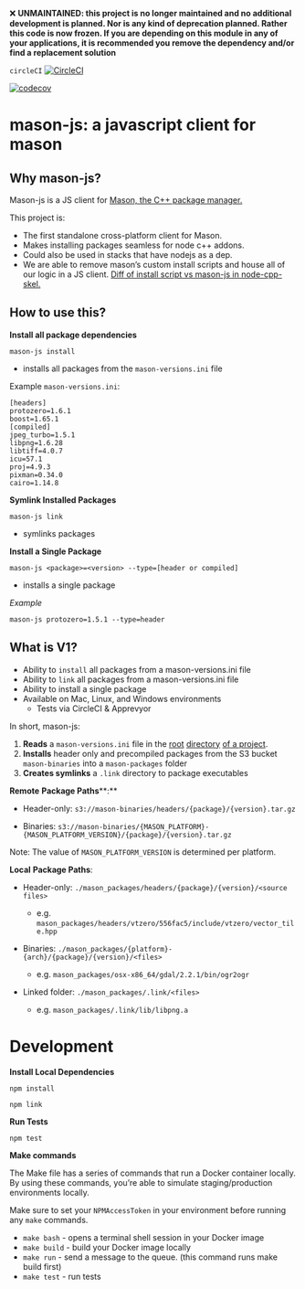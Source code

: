 ❌ **UNMAINTAINED: this project is no longer maintained and no additional development is planned. Nor is any kind of deprecation planned. Rather this code is now frozen. If you are depending on this module in any of your applications, it is recommended you remove the dependency and/or find a replacement solution**


`circleCI` [![CircleCI](https://circleci.com/gh/mapbox/mason-js.svg?style=svg)](https://circleci.com/gh/mapbox/mason-js)

[![codecov](https://codecov.io/gh/mapbox/mason-js/branch/master/graph/badge.svg)](https://codecov.io/gh/mapbox/mason-js)

# mason-js: a javascript client for mason 

## Why mason-js? 

Mason-js is a JS client for [Mason, the C++ package manager.](https://github.com/mapbox/mason) 

This project is: 

- The first standalone cross-platform client for Mason.
- Makes installing packages seamless for node c++ addons.
- Could also be used in stacks that have nodejs as a dep. 
- We are able to remove mason’s custom install scripts and house all of our logic in a JS client. [Diff of install script vs mason-js in node-cpp-skel.](https://github.com/mapbox/node-cpp-skel/compare/proposed-mason-js-port)

## How to use this? 

**Install all package dependencies** 

```mason-js install```  
- installs all packages from the `mason-versions.ini` file 

Example `mason-versions.ini`:

  
    [headers]
    protozero=1.6.1
    boost=1.65.1
    [compiled]
    jpeg_turbo=1.5.1
    libpng=1.6.28
    libtiff=4.0.7
    icu=57.1
    proj=4.9.3
    pixman=0.34.0
    cairo=1.14.8

**Symlink Installed Packages**

```mason-js link``` 
- symlinks packages 

**Install a Single Package**

```mason-js <package>=<version> --type=[header or compiled]```  
- installs a single package  

*Example*

`mason-js protozero=1.5.1 --type=header`

## What is V1? 
- Ability to `install`  all packages from a mason-versions.ini file 
- Ability to `link` all packages from a mason-versions.ini file 
- Ability to install a single package 
- Available on Mac, Linux, and Windows environments 
  - Tests via CircleCI & Apprevyor 

In short, mason-js: 

1. **Reads** a `mason-versions.ini` file in the [root](https://github.com/mapbox/node-cpp-skel/compare/proposed-mason-js-port#diff-8a4b16fa77ffdd0d617a663440578a2d) [directory](https://github.com/mapbox/node-cpp-skel/compare/proposed-mason-js-port#diff-8a4b16fa77ffdd0d617a663440578a2d) [of a project](https://github.com/mapbox/node-cpp-skel/compare/proposed-mason-js-port#diff-8a4b16fa77ffdd0d617a663440578a2d).
2. **Installs** header only and precompiled packages from the S3 bucket `mason-binaries` into a `mason-packages` folder 
3. **Creates symlinks** a `.link` directory to package executables  


**Remote** **Package Paths****:** 

- Header-only: `s3://mason-binaries/headers/{package}/{version}.tar.gz`

- Binaries: `s3://mason-binaries/{MASON_PLATFORM}-{MASON_PLATFORM_VERSION}/{package}/{version}.tar.gz`


Note: The value of `MASON_PLATFORM_VERSION` is determined per platform. 

**Local** **Package Paths**:


- Header-only: `./mason_packages/headers/{package}/{version}/<source files>`
  - e.g. `mason_packages/headers/vtzero/556fac5/include/vtzero/vector_tile.hpp`


- Binaries: `./mason_packages/{platform}-{arch}/{package}/{version}/<files>`
  - e.g. `mason_packages/osx-x86_64/gdal/2.2.1/bin/ogr2ogr`


- Linked folder: `./mason_packages/.link/<files>`
  - e.g. `mason_packages/.link/lib/libpng.a`


# Development 

**Install Local Dependencies** 

```npm install```

```npm link```

**Run Tests**

```npm test``` 

**Make commands**

The Make file has a series of commands that run a Docker container locally. By using these commands, you’re able to simulate staging/production environments locally.

Make sure to set your `NPMAccessToken` in your environment before running any `make` commands.


- `make bash` - opens a terminal shell session in your Docker image
- `make build` - build your Docker image locally
- `make run` - send a message to the queue. (this command runs make build first)
- `make test` - run tests



